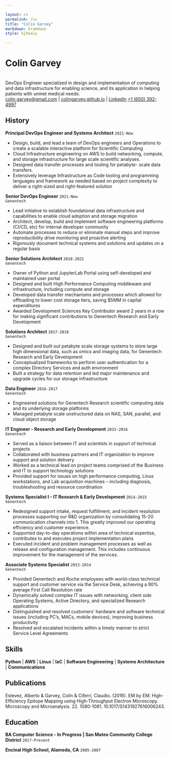 ```yaml
---

layout: cv
permalink: /cv
title: "Colin Garvey"
markdown: kramdown
style: kjhealy

---
```


# Colin Garvey
<br>
DevOps Engineer specialized in design and implementation of computing and data infrastructure for
enabling science, and its application in helping patients with unmet medical needs.


<div id="webaddress">
  <a href="mailto:colin.garvey@gmail.com">colin.garvey@gmail.com</a>
| <a href="https://colingarvey.github.io">colingarvey.github.io</a> 
| <a href="https://linkedin.com/in/colin-garvey-61687066">LinkedIn</a>
  <a href="tel:+16503924997">+1 (650) 392-4997</a>
</div>

## History
__Principal DevOps Engineer and Systems Architect__
`2021-Now`<br>
- Design, build, and lead a team of DevOps engineers and Operations to create a scalable interactive platform for Scientific Computing
- Cloud Infrastructure engineering on AWS to build networking, compute, and storage infrastructure for large scale scientific analyses.
- Designed data transfer processes and tooling for petabyte- scale data transfers.
- Extensively leverage Infrastructure as Code tooling and programming languages and framework as needed based on project complexity to deliver a right-sized and right-featured solution

__Senior DevOps Engineer__
`2021-Now`<br>
`Genentech`
- Lead initiative to establish foundational data infrastructure and capabilities
  to enable cloud adoption and storage migration
- Architect, develop, build and implement software engineering platforms (CI/CD,
  etc) for internal developer community
- Automate processes to reduce or eliminate manual steps and improve reproducibility drive monitoring and proactive alerting
- Rigorously document technical systems and solutions and updates on a regular basis


__Senior Solutions Architect__
`2018-2021`<br>
`Genentech`
- Owner of Python and JupyterLab Portal using self-developed and maintained user portal
- Designed and built High Performance Computing middleware and infrastructure, including compute
and storage
- Developed data transfer mechanisms and processes which allowed for offloading to lower cost
storage tiers, saving $5MM in capital expenditures
- Awarded Development Sciences Key Contributor award 2 years in a row for making significant
contributions to Genentech Research and Early Development

__Solutions Architect__
`2017-2018`<br>
`Genentech`
- Designed and built out petabyte scale storage systems to store large high dimensional data, such as
omics and imaging data, for Genentech Research and Early Development
- Conceptualized frameworks to perform user authentication for a complex Directory Services and auth
environment
- Built a strategy for data retention and led major maintenance and upgrade cycles for our storage
infrastructure

__Data Engineer__
`2016-2017`<br>
`Genentech`
- Engineered solutions for Genentech Research scientific computing data and its underlying storage
platforms
- Managed petabyte scale unstructured data on NAS, SAN, parallel, and cloud object storage


__IT Engineer - Research and Early Development__
`2015-2016`<br>
`Genentech`
- Served as a liaison between IT and scientists in support of technical projects
- Collaborated with business partners and IT organization to improve support and solution delivery
- Worked as a technical lead on project teams comprised of the Business and IT to support technology solutions
- Provided support for issues on high performance computing, Linux workstations, and Lab acquisition machines – including diagnosis, troubleshooting and resource coordination


__Systems Specialist I - IT Research & Early Development__
`2014-2015`<br>
`Genentech`

- Redesigned support intake, request fulfillment, and incident resolution processes supporting our R&D organization by consolidating 15-20 communication channels into 1. This greatly improved our operating efficiency and customer experience.
- Supported day-to-day operations within area of technical expertise, contributes to and executes project implementation plans
- Executed incident and problem management processes as well as release and configuration
management. This includes continuous improvement for the management of the services.

__Associate Systems Specialist__
`2013-2014`<br>
`Genentech`

- Provided Genentech and Roche employees with world-class technical support and customer service via the Service Desk, achieving a 90% average First Call Resolution rate
- Dynamically solved complex IT issues with networking, client side Operating Systems, Active Directory, and specialized Research applications 
- Distinguished and resolved customers’ hardware and software technical issues (including PC’s, MACs, mobile devices), improving business productivity
- Resolved and escalated incidents within a timely manner to strict Service Level Agreements

## Skills

**Python** \| **AWS** \| **Linux** \|  **IaC** \| **Software
  Engineering** \| **Systems Architecture** | **Communications**

## Publications

Estevez, Alberto & Garvey, Colin & Ciferri, Claudio. (2016). EM by EM: High-Efficiency Epitope Mapping using High-Throughput Electron Microscopy. Microscopy and Microanalysis. 22. 1080-1081. 10.1017/S1431927616006243.

## Education

__BA Computer Science - In Progress | San Mateo Community College District__
`2017-Present` 

__Encinal High School, Alameda, CA__
`2005-2007`
